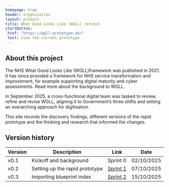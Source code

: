 ```yaml
---
homepage: true
header: organisation
layout: product
title: What Good Looks Like (WGLL) refresh
startButton:
 href: "https://wgll-prototype.uk/"
 text: View the current prototype
---
```

## About this project
The NHS What Good Looks Like (WGLL)framework was published in 2021. It has since provided a framework for NHS service transformation and improvement, for example supporting digital maturity and cyber assessments. Read more about the background to WGLL.

In September 2025, a cross-functional digital team was tasked to review, refine and revise WGLL, aligning it to Government’s three shifts and setting an overarching approach for digitisation.

This site records the discovery findings, different versions of the rapid prototype and the thinking and research that informed the changes.

## Version history
| Version |	Description	| Link | Date |
|---|---|---|---|
| v0.1	| Kickoff and background	| Sprint 0	| 02/10/2025 |
| v0.2	| Setting up the rapid prototype	| [Sprint 1](/sprint1/)	| 07/10/2025 |
| v0.3	| Importing blueprint index	| [Sprint 2](/sprint2/)	| 15/10/2025 |